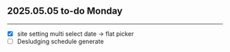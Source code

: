 ## 2025.05.05 to-do Monday

---

* [X] site setting multi select date  -> flat picker
* [ ] Desludging schedule generate

